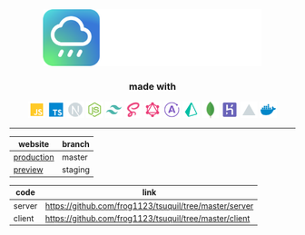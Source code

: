 <div align="center">
  <a href="https://tsuquil.cloud/">
    <img src="https://github.com/frog1123/tsuquil/blob/master/assets/logo-round-text.svg" height="100">
  </a>
</div>

<div align="center">
  <h3>
    made with
  </h3>
  <div>
    <img src="https://github.com/frog1123/tsuquil/blob/master/assets/icons/javascript.svg" width="30px" height="30px" />
    <img src="https://github.com/frog1123/tsuquil/blob/master/assets/icons/typescript.svg" width="30px" height="30px" />
    <img src="https://github.com/frog1123/tsuquil/blob/master/assets/icons/next.svg" width="30px" height="30px" />
    <img src="https://github.com/frog1123/tsuquil/blob/master/assets/icons/nodejs.svg" width="30px" height="30px" />
    <img src="https://github.com/frog1123/tsuquil/blob/master/assets/icons/tailwindcss.svg" width="30px" height="30px" />
    <img src="https://github.com/frog1123/tsuquil/blob/master/assets/icons/sass.svg" width="30px" height="30px" />
    <img src="https://github.com/frog1123/tsuquil/blob/master/assets/icons/graphql.svg" width="30px" height="30px" />
    <img src="https://github.com/frog1123/tsuquil/blob/master/assets/icons/apollo.svg" width="30px" height="30px" />
    <img src="https://github.com/frog1123/tsuquil/blob/master/assets/icons/prisma.svg"  width="30px" height="30px" />
    <img src="https://github.com/frog1123/tsuquil/blob/master/assets/icons/mongodb.png"  width="30px" height="30px" />
    <img src="https://github.com/frog1123/tsuquil/blob/master/assets/icons/heroku.svg" width="30px" height="30px" />
    <img src="https://github.com/frog1123/tsuquil/blob/master/assets/icons/vercel.svg" width="30px" height="30px" />
    <img src="https://github.com/frog1123/tsuquil/blob/master/assets/icons/docker.svg" width="30px" height="30px" />
  </div>
</div>

---

| website                                             | branch  |
| --------------------------------------------------- | ------- |
| <a href="https://tsuquil.cloud">production</a>      | master  |
| <a href="https://staging.tsuquil.cloud">preview</a> | staging |

| code   | link                                                   |
| ------ | ------------------------------------------------------ |
| server | https://github.com/frog1123/tsuquil/tree/master/server |
| client | https://github.com/frog1123/tsuquil/tree/master/client |
